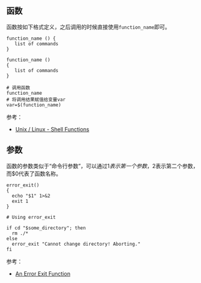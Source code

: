 ## 函数

函数按如下格式定义，之后调用的时候直接使用`function_name`即可。

```
function_name () { 
   list of commands
}

function_name () 
{ 
   list of commands
}

# 调用函数
function_name
# 将调用结果赋值给变量var
var=$(function_name)
```

参考：

- [Unix / Linux - Shell Functions](https://www.tutorialspoint.com/unix/unix-shell-functions.htm)


## 参数

函数的参数类似于“命令行参数”，可以通过$1表示第一个参数，$2表示第二个参数，而$0代表了函数名称。

```
error_exit()
{
  echo "$1" 1>&2
  exit 1
}

# Using error_exit

if cd "$some_directory"; then
  rm ./*
else
  error_exit "Cannot change directory! Aborting."
fi
```

参考：

- [An Error Exit Function](https://linuxcommand.org/lc3_wss0140.php)